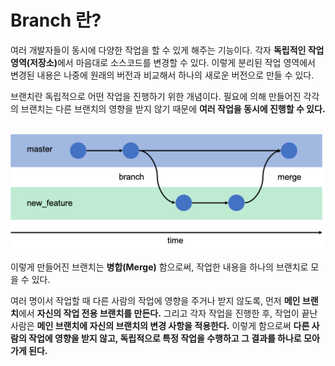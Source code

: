 # Branch 란?
여러 개발자들이 동시에 다양한 작업을 할 수 있게 해주는 기능이다. 
각자 <b>독립적인 작업 영역(저장소)</b>에서 마음대로 소스코드를 변경할 수 있다.
이렇게 분리된 작업 영역에서 변경된 내용은 나중에 원래의 버전과 비교해서 하나의 새로운 버전으로 만들 수 있다.

브랜치란 독립적으로 어떤 작업을 진행하기 위한 개념이다. 필요에 의해 만들어진 각각의 브랜치는 다른 브랜치의 영향을 받지 않기 때문에 <b>여러 작업을 동시에 진행할 수 있다.</b><br><br>


<img src="../Image/img.png">

이렇게 만들어진 브랜치는 <b>병합(Merge)</b> 함으로써, 작업한 내용을 하나의 브랜치로 모을 수 있다.

여러 명이서 작업할 때 다른 사람의 작업에 영향을 주거나 받지 않도록, 먼저 <b>메인 브랜치</b>에서 <b>자신의 작업 전용 브랜치를 만든다.</b> 그리고 각자 작업을 진행한 후, 작업이 끝난 사람은 <b>메인 브랜치에 자신의 브랜치의 변경 사항을 적용한다.</b> 이렇게 함으로써 <b>다른 사람의 작업에 영향을 받지 않고, 독립적으로 특정 작업을 수행하고 그 결과를 하나로 모아가게 된다.</b>